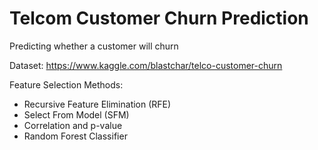 # Telcom Customer Churn Prediction
Predicting whether a customer will churn

Dataset: https://www.kaggle.com/blastchar/telco-customer-churn

Feature Selection Methods:
- Recursive Feature Elimination (RFE)
- Select From Model (SFM)
- Correlation and p-value
- Random Forest Classifier
